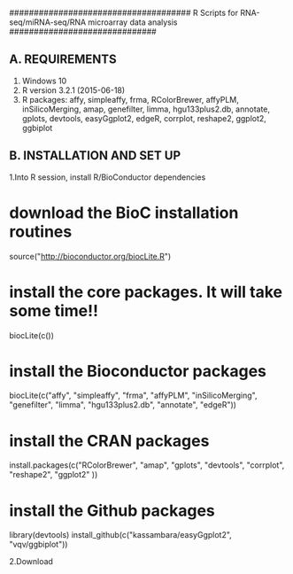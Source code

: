 
##################################### R Scripts for RNA-seq/miRNA-seq/RNA microarray data analysis ##############################

A. REQUIREMENTS
------------------------------------------------------------------------------------------------------------------------------------------
 1. Windows 10
 2. R version 3.2.1 (2015-06-18)
 3. R packages: affy, simpleaffy, frma, RColorBrewer, affyPLM, inSilicoMerging, amap, genefilter, limma, hgu133plus2.db, annotate, gplots, devtools, easyGgplot2, edgeR, corrplot, reshape2, ggplot2, ggbiplot

B. INSTALLATION AND SET UP
-------------------------------------------------------------------------------------------------------------------------------------------

1.Into R session, install R/BioConductor dependencies  
# download the BioC installation routines 
  source("http://bioconductor.org/biocLite.R")
# install the core packages. It will take some time!!
  biocLite(c())
# install the Bioconductor packages
 biocLite(c("affy", "simpleaffy", "frma", "affyPLM", "inSilicoMerging", "genefilter", "limma", "hgu133plus2.db", "annotate", "edgeR"))
# install the CRAN packages
 install.packages(c("RColorBrewer", "amap", "gplots", "devtools", "corrplot", "reshape2", "ggplot2" ))
# install the Github packages
 library(devtools)
install_github(c("kassambara/easyGgplot2", "vqv/ggbiplot"))

2.Download 





